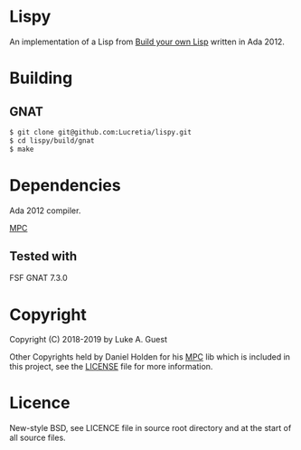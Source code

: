 # Lispy

An implementation of a Lisp from [Build your own Lisp](http://www.buildyourownlisp.com) written in Ada 2012.

# Building

## GNAT

```bash
$ git clone git@github.com:Lucretia/lispy.git
$ cd lispy/build/gnat
$ make
```

# Dependencies

Ada 2012 compiler.

[MPC](https://github.com/orangeduck/mpc.git)

## Tested with

FSF GNAT 7.3.0

# Copyright

Copyright (C) 2018-2019 by Luke A. Guest

Other Copyrights held by Daniel Holden for his [MPC](./mpc) lib which is included in this project, see the
[LICENSE](./mpc/LICENSE.md) file for more information.

# Licence

New-style BSD, see LICENCE file in source root directory and at the start of all source files.
